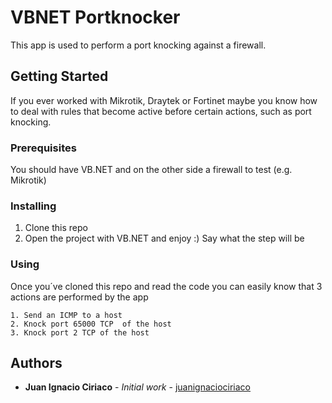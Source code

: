 # VBNET Portknocker

This app is used to perform a port knocking against a firewall.

## Getting Started

If you ever worked with Mikrotik, Draytek or Fortinet maybe you know how to deal with rules that become active before certain actions, such as port knocking.

### Prerequisites

You should have VB.NET and on the other side a firewall to test (e.g. Mikrotik)


### Installing
1. Clone this repo
2. Open the project with VB.NET and enjoy :)
Say what the step will be

### Using
Once you´ve cloned this repo and read the code you can easily know that 3 actions are performed by the app
```
1. Send an ICMP to a host
2. Knock port 65000 TCP  of the host
3. Knock port 2 TCP of the host
```


## Authors

* **Juan Ignacio Ciriaco** - *Initial work* - [juanignaciociriaco](https://github.com/juanignaciociriaco)
